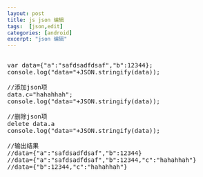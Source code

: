 ```yaml
---
layout: post
title: js json 编辑
tags:  [json,edit]
categories: [android]
excerpt: "json 编辑"
---
```



<pre>

var data={"a":"safdsadfdsaf","b":12344};
console.log("data="+JSON.stringify(data));

//添加json项
data.c="hahahhah";
console.log("data="+JSON.stringify(data));

//删除json项
delete data.a
console.log("data="+JSON.stringify(data));

//输出结果
//data={"a":"safdsadfdsaf","b":12344}
//data={"a":"safdsadfdsaf","b":12344,"c":"hahahhah"}
//data={"b":12344,"c":"hahahhah"}

</pre>
